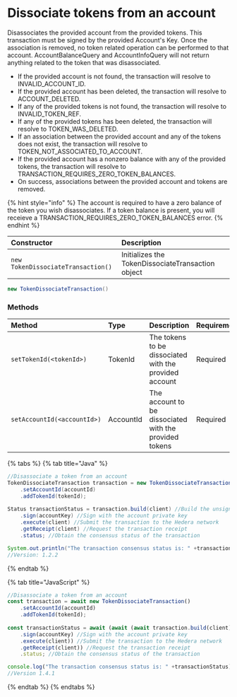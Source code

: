 # Dissociate tokens from an account

Disassociates the provided account from the provided tokens. This transaction must be signed by the provided Account's Key. Once the association is removed, no token related operation can be performed to that account. AccountBalanceQuery and AccountInfoQuery will not return anything related to the token that was disassociated.

*  If the provided account is not found, the transaction will resolve to INVALID\_ACCOUNT\_ID.
*  If the provided account has been deleted, the transaction will resolve to ACCOUNT\_DELETED.
*  If any of the provided tokens is not found, the transaction will resolve to INVALID\_TOKEN\_REF.
* If any of the provided tokens has been deleted, the transaction will resolve to TOKEN\_WAS\_DELETED.
* If an association between the provided account and any of the tokens does not exist, the transaction will resolve to TOKEN\_NOT\_ASSOCIATED\_TO\_ACCOUNT.
* If the provided account has a nonzero balance with any of the provided tokens, the transaction will resolve to TRANSACTION\_REQUIRES\_ZERO\_TOKEN\_BALANCES.
* On success, associations between the provided account and tokens are removed.

{% hint style="info" %}
The account is required to have a zero balance of the token you wish disassociates. If a token balance is present, you will receieve a TRANSACTION\_REQUIRES\_ZERO\_TOKEN\_BALANCES error.
{% endhint %}

| Constructor | Description |
| :--- | :--- |
| `new TokenDissociateTransaction()` | Initializes the TokenDissociateTransaction object |

```java
new TokenDissociateTransaction()
```

### Methods

| Method | Type | Description | Requirement |
| :--- | :--- | :--- | :--- |
| `setTokenId(<tokenId>)` | TokenId | The tokens to be dissociated with the provided account | Required |
| `setAccountId(<accountId>)` | AccountId | The account to be dissociated with the provided tokens | Required |

{% tabs %}
{% tab title="Java" %}
```java
//Disassociate a token from an account
TokenDissociateTransaction transaction = new TokenDissociateTransaction()
    .setAccountId(accountId)
    .addTokenId(tokenId);
        
Status transactionStatus = transaction.build(client) //Build the unsigned transaction
    .sign(accountKey) //Sign with the account private key
    .execute(client) //Submit the transaction to the Hedera network
    .getReceipt(client) //Request the transaction receipt
    .status; //Obtain the consensus status of the transaction

System.out.println("The transaction consensus status is: " +transactionStatus);
//Version: 1.2.2
```
{% endtab %}

{% tab title="JavaScript" %}
```javascript
//Disassociate a token from an account
const transaction = await new TokenDissociateTransaction()
    .setAccountId(accountId)
    .addTokenId(tokenId);
        
const transactionStatus = await (await (await transaction.build(client) //Build the unsigned transaction
    .sign(accountKey) //Sign with the account private key
    .execute(client)) //Submit the transaction to the Hedera network
    .getReceipt(client)) //Request the transaction receipt
    .status; //Obtain the consensus status of the transaction

console.log("The transaction consensus status is: " +transactionStatus);
//Version 1.4.1
```
{% endtab %}
{% endtabs %}





